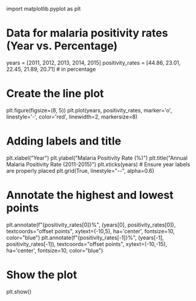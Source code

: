 import matplotlib.pyplot as plt

# Data for malaria positivity rates (Year vs. Percentage)
years = [2011, 2012, 2013, 2014, 2015]
positivity_rates = [44.86, 23.01, 22.45, 21.89, 20.71]  # in percentage

# Create the line plot
plt.figure(figsize=(8, 5))
plt.plot(years, positivity_rates, marker='o', linestyle='-', color='red', linewidth=2, markersize=8)

# Adding labels and title
plt.xlabel("Year")
plt.ylabel("Malaria Positivity Rate (%)")
plt.title("Annual Malaria Positivity Rate (2011-2015)")
plt.xticks(years)  # Ensure year labels are properly placed
plt.grid(True, linestyle="--", alpha=0.6)

# Annotate the highest and lowest points
plt.annotate(f"{positivity_rates[0]}%", (years[0], positivity_rates[0]), textcoords="offset points", xytext=(-10,5), ha='center', fontsize=10, color="blue")
plt.annotate(f"{positivity_rates[-1]}%", (years[-1], positivity_rates[-1]), textcoords="offset points", xytext=(-10,-15), ha='center', fontsize=10, color="blue")

# Show the plot
plt.show()
